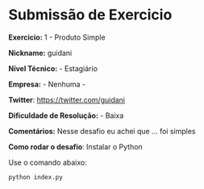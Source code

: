 # Submissão de Exercicio

**Exercicio:** 1 - Produto Simple

**Nickname:** guidani

**Nível Técnico:** - Estagiário

**Empresa:** - Nenhuma -

**Twitter**: https://twitter.com/guidani

**Dificuldade de Resolução:** - Baixa

**Comentários:** Nesse desafio eu achei que ... foi simples

**Como rodar o desafio**: Instalar o Python

Use o comando abaixo: 
```bash
python index.py
```